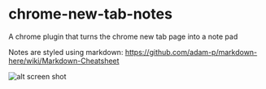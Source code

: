 # chrome-new-tab-notes
A chrome plugin that turns the chrome new tab page into a note pad

Notes are styled using markdown: https://github.com/adam-p/markdown-here/wiki/Markdown-Cheatsheet

![alt screen shot](
https://github.com/jeffreyyoung/chrome-new-tab-notes/raw/master/public/screenshot.png "Screen shot")
